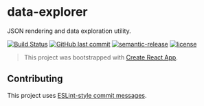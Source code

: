 # data-explorer

JSON rendering and data exploration utility.

[![Build Status](https://travis-ci.org/r24y/data-explorer.svg?branch=develop)](https://travis-ci.org/r24y/data-explorer)
[![GitHub last commit](https://img.shields.io/github/last-commit/r24y/data-explorer.svg)](https://github.com/r24y/data-explorer/graphs/commit-activity)
[![semantic-release](https://img.shields.io/badge/%20%20%F0%9F%93%A6%F0%9F%9A%80-semantic--release-e10079.svg)](https://github.com/semantic-release/semantic-release)
[![license](https://img.shields.io/github/license/r24y/data-explorer.svg)](https://github.com/r24y/data-explorer/blob/develop/LICENSE.md)

> This project was bootstrapped with [Create React App](https://github.com/facebookincubator/create-react-app).


## Contributing

This project uses [ESLint-style commit messages](https://github.com/conventional-changelog/conventional-changelog/blob/master/packages/conventional-changelog-eslint/convention.md).
